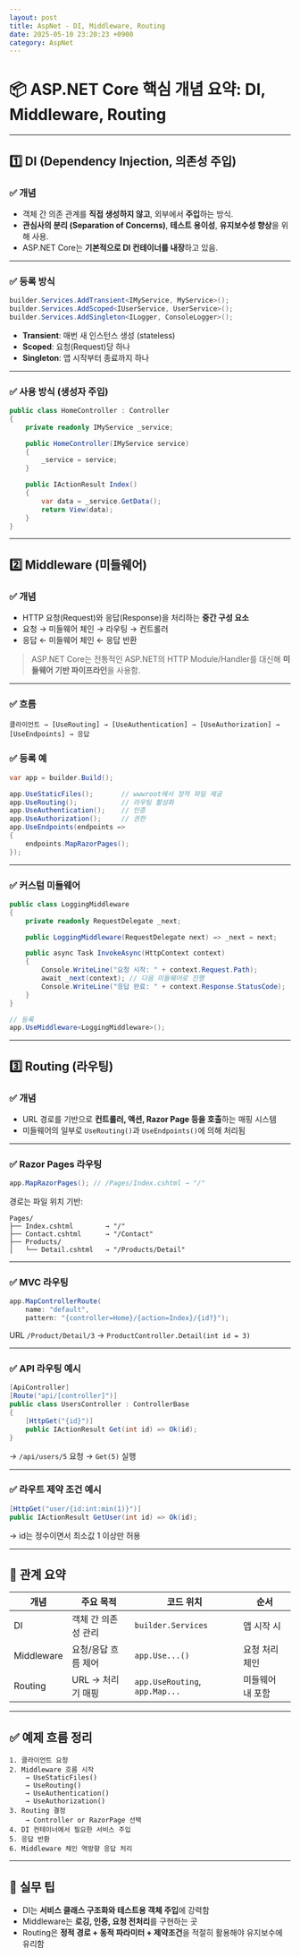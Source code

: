 ```yaml
---
layout: post
title: AspNet - DI, Middleware, Routing
date: 2025-05-10 23:20:23 +0900
category: AspNet
---
```

# 📦 ASP.NET Core 핵심 개념 요약: DI, Middleware, Routing

---

## 1️⃣ DI (Dependency Injection, 의존성 주입)

### ✅ 개념

- 객체 간 의존 관계를 **직접 생성하지 않고**, 외부에서 **주입**하는 방식.
- **관심사의 분리 (Separation of Concerns)**, **테스트 용이성**, **유지보수성 향상**을 위해 사용.
- ASP.NET Core는 **기본적으로 DI 컨테이너를 내장**하고 있음.

---

### ✅ 등록 방식

```csharp
builder.Services.AddTransient<IMyService, MyService>();
builder.Services.AddScoped<IUserService, UserService>();
builder.Services.AddSingleton<ILogger, ConsoleLogger>();
```

- **Transient**: 매번 새 인스턴스 생성 (stateless)
- **Scoped**: 요청(Request)당 하나
- **Singleton**: 앱 시작부터 종료까지 하나

---

### ✅ 사용 방식 (생성자 주입)

```csharp
public class HomeController : Controller
{
    private readonly IMyService _service;

    public HomeController(IMyService service)
    {
        _service = service;
    }

    public IActionResult Index()
    {
        var data = _service.GetData();
        return View(data);
    }
}
```

---

## 2️⃣ Middleware (미들웨어)

### ✅ 개념

- HTTP 요청(Request)와 응답(Response)을 처리하는 **중간 구성 요소**
- 요청 → 미들웨어 체인 → 라우팅 → 컨트롤러
- 응답 ← 미들웨어 체인 ← 응답 반환

> ASP.NET Core는 전통적인 ASP.NET의 HTTP Module/Handler를 대신해 **미들웨어 기반 파이프라인**을 사용함.

---

### ✅ 흐름

```plaintext
클라이언트 → [UseRouting] → [UseAuthentication] → [UseAuthorization] → [UseEndpoints] → 응답
```

### ✅ 등록 예

```csharp
var app = builder.Build();

app.UseStaticFiles();       // wwwroot에서 정적 파일 제공
app.UseRouting();           // 라우팅 활성화
app.UseAuthentication();    // 인증
app.UseAuthorization();     // 권한
app.UseEndpoints(endpoints =>
{
    endpoints.MapRazorPages();
});
```

---

### ✅ 커스텀 미들웨어

```csharp
public class LoggingMiddleware
{
    private readonly RequestDelegate _next;

    public LoggingMiddleware(RequestDelegate next) => _next = next;

    public async Task InvokeAsync(HttpContext context)
    {
        Console.WriteLine("요청 시작: " + context.Request.Path);
        await _next(context); // 다음 미들웨어로 진행
        Console.WriteLine("응답 완료: " + context.Response.StatusCode);
    }
}

// 등록
app.UseMiddleware<LoggingMiddleware>();
```

---

## 3️⃣ Routing (라우팅)

### ✅ 개념

- URL 경로를 기반으로 **컨트롤러, 액션, Razor Page 등을 호출**하는 매핑 시스템
- 미들웨어의 일부로 `UseRouting()`과 `UseEndpoints()`에 의해 처리됨

---

### ✅ Razor Pages 라우팅

```csharp
app.MapRazorPages(); // /Pages/Index.cshtml → "/"
```

경로는 파일 위치 기반:

```plaintext
Pages/
├── Index.cshtml        → "/"
├── Contact.cshtml      → "/Contact"
├── Products/
│   └── Detail.cshtml   → "/Products/Detail"
```

---

### ✅ MVC 라우팅

```csharp
app.MapControllerRoute(
    name: "default",
    pattern: "{controller=Home}/{action=Index}/{id?}");
```

URL `/Product/Detail/3` → `ProductController.Detail(int id = 3)`

---

### ✅ API 라우팅 예시

```csharp
[ApiController]
[Route("api/[controller]")]
public class UsersController : ControllerBase
{
    [HttpGet("{id}")]
    public IActionResult Get(int id) => Ok(id);
}
```

→ `/api/users/5` 요청 → `Get(5)` 실행

---

### ✅ 라우트 제약 조건 예시

```csharp
[HttpGet("user/{id:int:min(1)}")]
public IActionResult GetUser(int id) => Ok(id);
```

→ id는 정수이면서 최소값 1 이상만 허용

---

## 🔄 관계 요약

| 개념 | 주요 목적 | 코드 위치 | 순서 |
|------|----------|-----------|------|
| DI | 객체 간 의존성 관리 | `builder.Services` | 앱 시작 시 |
| Middleware | 요청/응답 흐름 제어 | `app.Use...()` | 요청 처리 체인 |
| Routing | URL → 처리기 매핑 | `app.UseRouting`, `app.Map...` | 미들웨어 내 포함 |

---

## ✅ 예제 흐름 정리

```plaintext
1. 클라이언트 요청
2. Middleware 흐름 시작
    → UseStaticFiles()
    → UseRouting()
    → UseAuthentication()
    → UseAuthorization()
3. Routing 결정
    → Controller or RazorPage 선택
4. DI 컨테이너에서 필요한 서비스 주입
5. 응답 반환
6. Middleware 체인 역방향 응답 처리
```

---

## 🧠 실무 팁

- DI는 **서비스 클래스 구조화와 테스트용 객체 주입**에 강력함
- Middleware는 **로깅, 인증, 요청 전처리**를 구현하는 곳
- Routing은 **정적 경로 + 동적 파라미터 + 제약조건**을 적절히 활용해야 유지보수에 유리함